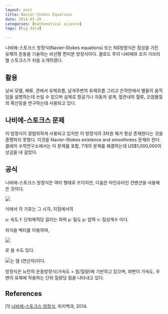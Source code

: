 ```yaml
---
layout: post
title: Navier-Stokes Equations
date: 2014-03-28
categories: [mathematical science]
tags: [big data]

---
```


나비에-스토크스 방정식(Navier-Stokes equations) 또는 NS방정식은 점성을 가진 유체의 운동을 기술하는 비선형 편미분 방정식이다. 클로드 루이 나비에와 조지 가브리엘 스토크스가 처음 소개하였다.

활용
---

날씨 모델, 해류, 관에서 유체흐름, 날개주변의 유체흐름 그리고 은하안에서 별들의 움직임을 설명하는데 쓰일 수 있으며 실제로 항공기나 자동차 설계, 혈관내의 혈류, 오염물질의 확산등을 연구하는데 사용되고 있다.

나비에-스토크스 문제
---

이 방정식이 광범위하게 사용되고 있지만 이 방정식의 3차원 해가 항상 존재한다는 것을 증명하지 못했다. 이것을 Navier–Stokes existence and smoothness 문제라 한다. 클레이 수학연구소에서는 이 문제를 포함, 7개의 문제를 해결하는데 US$1,000,000의 상금을 내 걸었다.

공식
---

나비에-스토크스 방정식은 여러 형태로 쓰이지만, 다음은 아인슈타인 컨벤션을 사용해 쓴 것이다.

![](http://sungsoo.github.com/images/navier-stokes.png)

식에서 각 기호는 그 시각, 지점에서의

u: 속도 f: 단위체적당 걸리는 외력 ρ: 밀도 p: 압력 ν: 점성계수 이다.


위식을 벡터를 이용하여,


![](http://sungsoo.github.com/images/ns-eqn02.png)

로 쓸 수도 있다.

![](http://sungsoo.github.com/images/dell.png)는 델 (연산자)이다.

방정식은 뉴턴의 운동방정식(가속도 = 힘/질량)에 기반하고 있으며, 좌변이 가속도, 우변이 유체에 작용하는 단위 질량당 힘을 나타내고 있다.


References
---
[1] [나비에-스토크스 방정식](http://ko.wikipedia.org/wiki/%EB%82%98%EB%B9%84%EC%97%90-%EC%8A%A4%ED%86%A0%ED%81%AC%EC%8A%A4_%EB%B0%A9%EC%A0%95%EC%8B%9D), 위키백과, 2014.

